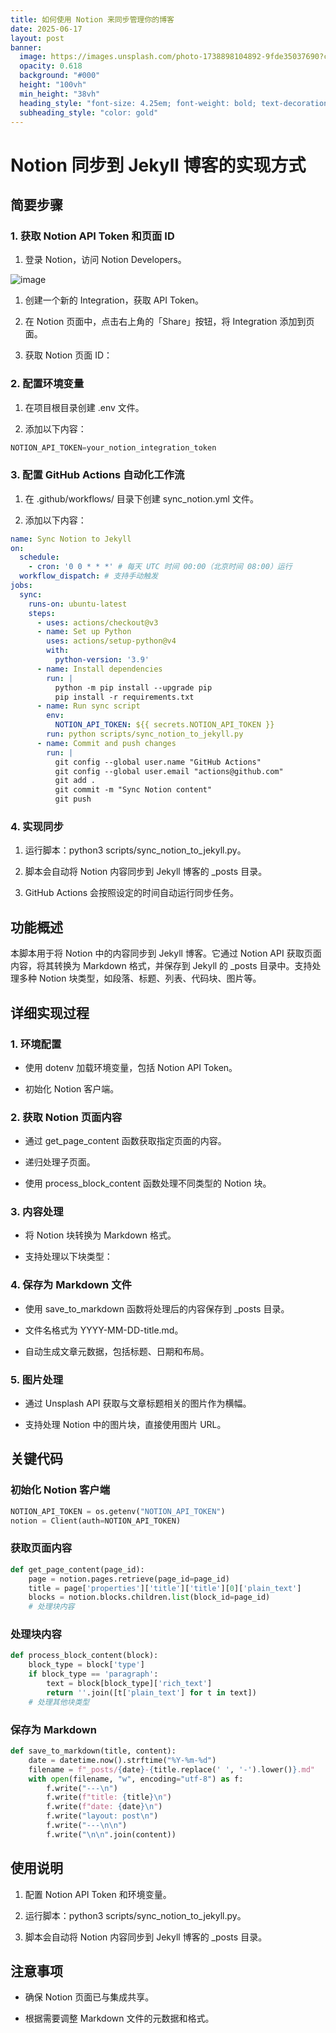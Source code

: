 ```yaml
---
title: 如何使用 Notion 来同步管理你的博客
date: 2025-06-17
layout: post
banner:
  image: https://images.unsplash.com/photo-1738898104892-9fde35037690?crop=entropy&cs=tinysrgb&fit=max&fm=jpg&ixid=M3w2OTIwMzJ8MHwxfHJhbmRvbXx8fHx8fHx8fDE3NTAxOTE4MzF8&ixlib=rb-4.1.0&q=80&w=1080
  opacity: 0.618
  background: "#000"
  height: "100vh"
  min_height: "38vh"
  heading_style: "font-size: 4.25em; font-weight: bold; text-decoration: underline"
  subheading_style: "color: gold"
---
```


# Notion 同步到 Jekyll 博客的实现方式

## 简要步骤

### 1. 获取 Notion API Token 和页面 ID

1. 登录 Notion，访问 Notion Developers。

![image](https://prod-files-secure.s3.us-west-2.amazonaws.com/a7a0cc5a-89b9-4cda-8686-1fba0ca52f40/d19c1afe-dea5-4312-9333-786b0ba83054/image.png?X-Amz-Algorithm=AWS4-HMAC-SHA256&X-Amz-Content-Sha256=UNSIGNED-PAYLOAD&X-Amz-Credential=ASIAZI2LB466T6LE5O3H%2F20250617%2Fus-west-2%2Fs3%2Faws4_request&X-Amz-Date=20250617T202350Z&X-Amz-Expires=3600&X-Amz-Security-Token=IQoJb3JpZ2luX2VjEJT%2F%2F%2F%2F%2F%2F%2F%2F%2F%2FwEaCXVzLXdlc3QtMiJGMEQCIHKO7JMv6guG4VUE6nORDVk%2BjYS4Al4hT1qPWv5HnY0QAiBUC5Do%2BCdIYRxwqISvy4z80DqGMNJQTLT0Yn9w3AAMmir%2FAwh9EAAaDDYzNzQyMzE4MzgwNSIMcpEpTitveGcty8qyKtwDYXwGjQYHT6oAf7kF28d%2B6UxfMgXIs4yGmkOHhLVgFOFZxa33zH9lY0%2Bvn7Kihy8L6BS4hUpqn6a5mkyjEcNCqd7NV2YYPzenOMxZRP3o%2BnlFtVMMw6UTSlVjD2sXSZQFo%2BUdMTZuyK1806yZJkAJQhGCTOKSDJNgxO947gRVT56wfP8UEWbAfioYiqRUQqMogbvVuR%2FxxfsEVeNDLU6fqYxgNKeqMVLPB2t2VIrO13XK%2B2Qt3xYGGhXN27ZlEJTSYKgWeWUGevbnux1kBC8m7YWTSSn5szojc611a2F2i4ZP7MxOjg5BQYndM92k8hYG466IwtocMLt6uaHE2UV%2Bm11Fmjs%2FICZRDS4wp54N1QfsEgE0llVcuh4XKHbFmtwp5SloaYqD%2B66gI4YK2k%2Bce8osGWFtzSAWckyPDbZYUKVQzokPgMhAt2LVrp2%2FmIl5pF%2BkoeoeJQV2ElGLIha44HIiWWzCxeWxZCPbxlhrO74OvVZBe00Yu5Xa0%2BW5ANDczxbvj52icsjs6IML7AW66shfY%2FAAUUvVK5aXKM7cTUCi1DBMo5%2BH%2FzluWRkSyrk6xlXu8UJxsV8U8bzqinCSp3byq49GHV4XdP4ec2Kbhefen28UhDVlIzp0P%2Bcw9IjHwgY6pgGD%2FzGk4n4UxqZKtMQ2EWiXfzVE8Bq51nr38CVJSQZm0AtYd01bMZvbUoF6ARbumoynuX6WlYEhSISzFE11Uf%2FZJnV3m32B1GtPJPqMBNAsn6bi0JPEqUxsu1qo%2FLywaWUUjtOfuRszGWWgsR4DR1dqxw%2BTwaJNTMcQSF293vEZdWQ5hoX8R%2FXwgQashqJo2dAcP8GlAetoJjdmzhZlUKtIlNHEvR7h&X-Amz-Signature=4e274e4ee396d50d1fcfd13472c8b5c5ac992cc6f14cde2bfc729e81adaa948f&X-Amz-SignedHeaders=host&x-amz-checksum-mode=ENABLED&x-id=GetObject)

1. 创建一个新的 Integration，获取 API Token。

1. 在 Notion 页面中，点击右上角的「Share」按钮，将 Integration 添加到页面。

1. 获取 Notion 页面 ID：


### 2. 配置环境变量

1. 在项目根目录创建 .env 文件。

1. 添加以下内容：

```javascript
NOTION_API_TOKEN=your_notion_integration_token
```

### 3. 配置 GitHub Actions 自动化工作流

1. 在 .github/workflows/ 目录下创建 sync_notion.yml 文件。

1. 添加以下内容：

```yaml
name: Sync Notion to Jekyll
on:
  schedule:
    - cron: '0 0 * * *' # 每天 UTC 时间 00:00（北京时间 08:00）运行
  workflow_dispatch: # 支持手动触发
jobs:
  sync:
    runs-on: ubuntu-latest
    steps:
      - uses: actions/checkout@v3
      - name: Set up Python
        uses: actions/setup-python@v4
        with:
          python-version: '3.9'
      - name: Install dependencies
        run: |
          python -m pip install --upgrade pip
          pip install -r requirements.txt
      - name: Run sync script
        env:
          NOTION_API_TOKEN: ${{ secrets.NOTION_API_TOKEN }}
        run: python scripts/sync_notion_to_jekyll.py
      - name: Commit and push changes
        run: |
          git config --global user.name "GitHub Actions"
          git config --global user.email "actions@github.com"
          git add .
          git commit -m "Sync Notion content"
          git push
```

### 4. 实现同步

1. 运行脚本：python3 scripts/sync_notion_to_jekyll.py。

1. 脚本会自动将 Notion 内容同步到 Jekyll 博客的 _posts 目录。

1. GitHub Actions 会按照设定的时间自动运行同步任务。

## 功能概述

本脚本用于将 Notion 中的内容同步到 Jekyll 博客。它通过 Notion API 获取页面内容，将其转换为 Markdown 格式，并保存到 Jekyll 的 _posts 目录中。支持处理多种 Notion 块类型，如段落、标题、列表、代码块、图片等。

## 详细实现过程

### 1. 环境配置

- 使用 dotenv 加载环境变量，包括 Notion API Token。

- 初始化 Notion 客户端。

### 2. 获取 Notion 页面内容

- 通过 get_page_content 函数获取指定页面的内容。

- 递归处理子页面。

- 使用 process_block_content 函数处理不同类型的 Notion 块。

### 3. 内容处理

- 将 Notion 块转换为 Markdown 格式。

- 支持处理以下块类型：


### 4. 保存为 Markdown 文件

- 使用 save_to_markdown 函数将处理后的内容保存到 _posts 目录。

- 文件名格式为 YYYY-MM-DD-title.md。

- 自动生成文章元数据，包括标题、日期和布局。

### 5. 图片处理

- 通过 Unsplash API 获取与文章标题相关的图片作为横幅。

- 支持处理 Notion 中的图片块，直接使用图片 URL。

## 关键代码

### 初始化 Notion 客户端

```python
NOTION_API_TOKEN = os.getenv("NOTION_API_TOKEN")
notion = Client(auth=NOTION_API_TOKEN)
```

### 获取页面内容

```python
def get_page_content(page_id):
    page = notion.pages.retrieve(page_id=page_id)
    title = page['properties']['title']['title'][0]['plain_text']
    blocks = notion.blocks.children.list(block_id=page_id)
    # 处理块内容
```

### 处理块内容

```python
def process_block_content(block):
    block_type = block['type']
    if block_type == 'paragraph':
        text = block[block_type]['rich_text']
        return ''.join([t['plain_text'] for t in text])
    # 处理其他块类型
```

### 保存为 Markdown

```python
def save_to_markdown(title, content):
    date = datetime.now().strftime("%Y-%m-%d")
    filename = f"_posts/{date}-{title.replace(' ', '-').lower()}.md"
    with open(filename, "w", encoding="utf-8") as f:
        f.write("---\n")
        f.write(f"title: {title}\n")
        f.write(f"date: {date}\n")
        f.write("layout: post\n")
        f.write("---\n\n")
        f.write("\n\n".join(content))
```

## 使用说明

1. 配置 Notion API Token 和环境变量。

1. 运行脚本：python3 scripts/sync_notion_to_jekyll.py。

1. 脚本会自动将 Notion 内容同步到 Jekyll 博客的 _posts 目录。

## 注意事项

- 确保 Notion 页面已与集成共享。

- 根据需要调整 Markdown 文件的元数据和格式。